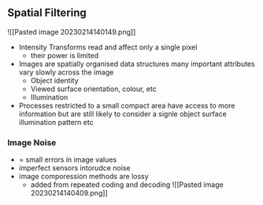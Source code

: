 
## Spatial Filtering 
![[Pasted image 20230214140149.png]]

- Intensity Transforms read and affect only a single pixel
	- their power is limited 
- Images are spatially organised data structures many important attributes vary slowly across the image 
	- Object identity 
	- Viewed surface orientation, colour, etc
	- Illumination
- Processes restricted to a small compact area have access to more information but are still likely to consider a signle object surface illumination pattern etc

### Image Noise

- = small errors in image values
- imperfect sensors intorudce noise
- image comporession methods are lossy
	- added from repeated coding and decoding 
![[Pasted image 20230214140409.png]]

